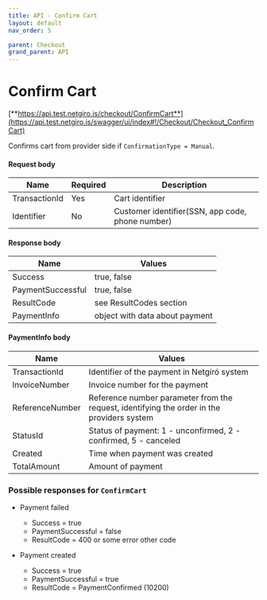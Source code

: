 ```yaml
---
title: API - Confirm Cart
layout: default
nav_order: 5

parent: Checkout
grand_parent: API
---
```


# Confirm Cart
[**https://api.test.netgiro.is/checkout/ConfirmCart**](https://api.test.netgiro.is/swagger/ui/index#!/Checkout/Checkout_ConfirmCart)

Confirms cart from provider side if `ConfirmationType = Manual`.

#### Request body

| Name  | Required | Description |
| ------------- | ------------- |------------- |
| TransactionId  | Yes | Cart identifier  |
| Identifier  | No | Customer identifier(SSN, app code, phone number) |

#### Response body

| Name  | Values |
| ------------- | ------------- |
| Success | true, false |
| PaymentSuccessful | true, false |
| ResultCode | see ResultCodes section |
| PaymentInfo | object with data about payment |

#### PaymentInfo body

| Name  | Values |
| ------------- | ------------- |
| TransactionId | Identifier of the payment in Netgíró system |
| InvoiceNumber | Invoice number for the payment |
| ReferenceNumber | Reference number parameter from the request, identifying the order in the providers system |
| StatusId | Status of payment: 1 - unconfirmed, 2 - confirmed, 5 - canceled |
| Created | Time when payment was created |
| TotalAmount | Amount of payment |

### Possible responses for `ConfirmCart`
  - Payment failed
    - Success = true
    - PaymentSuccessful = false
    - ResultCode = 400 or some error other code
    
  - Payment created
    - Success = true
    - PaymentSuccessful = true
    - ResultCode = PaymentConfirmed (10200)
